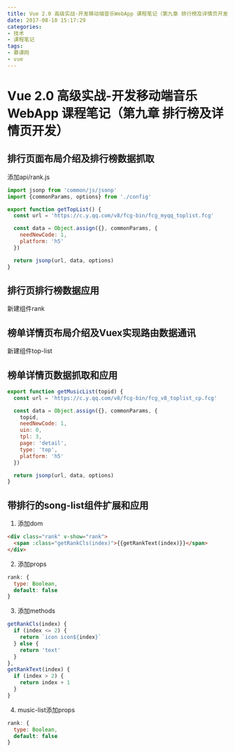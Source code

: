 ```yaml
---
title: Vue 2.0 高级实战-开发移动端音乐WebApp 课程笔记（第九章 排行榜及详情页开发）
date: 2017-08-10 15:17:29
categories: 
- 技术
- 课程笔记
tags: 
- 慕课网
- vue
---
```


# Vue 2.0 高级实战-开发移动端音乐WebApp 课程笔记（第九章 排行榜及详情页开发）


## 排行页面布局介绍及排行榜数据抓取
添加api/rank.js
```javascript
import jsonp from 'common/js/jsonp'
import {commonParams, options} from './config'

export function getTopList() {
  const url = 'https://c.y.qq.com/v8/fcg-bin/fcg_myqq_toplist.fcg'

  const data = Object.assign({}, commonParams, {
    needNewCode: 1,
    platform: 'h5'
  })

  return jsonp(url, data, options)
}

```

## 排行页排行榜数据应用
新建组件rank

## 榜单详情页布局介绍及Vuex实现路由数据通讯
新建组件top-list

## 榜单详情页数据抓取和应用
```javascript
export function getMusicList(topid) {
  const url = 'https://c.y.qq.com/v8/fcg-bin/fcg_v8_toplist_cp.fcg'

  const data = Object.assign({}, commonParams, {
    topid,
    needNewCode: 1,
    uin: 0,
    tpl: 3,
    page: 'detail',
    type: 'top',
    platform: 'h5'
  })

  return jsonp(url, data, options)
}
```

## 带排行的song-list组件扩展和应用
1. 添加dom
```html
<div class="rank" v-show="rank">
  <span :class="getRankCls(index)">{{getRankText(index)}}</span>
</div>
```

2. 添加props
```javascript
rank: {
  type: Boolean,
  default: false
}
```

3. 添加methods
```javascript
getRankCls(index) {
  if (index <= 2) {
    return `icon icon${index}`
  } else {
    return 'text'
  }
},
getRankText(index) {
  if (index > 2) {
    return index + 1
  }
}
```

4. music-list添加props
```javascript
rank: {
  type: Boolean,
  default: false
}
```
